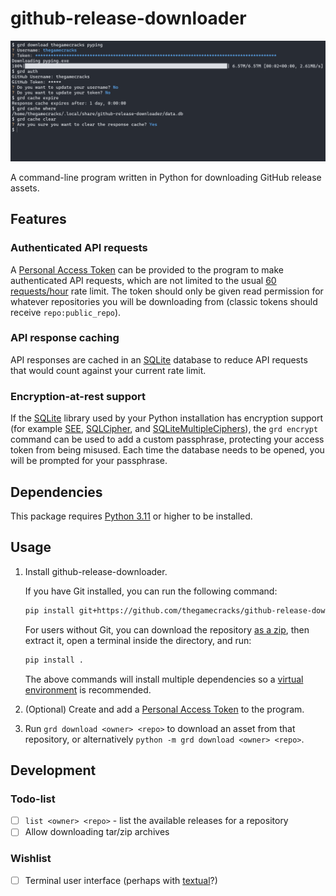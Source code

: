 # github-release-downloader

![A demonstration of the program in bash](/images/demo-2023-03-15.png)

A command-line program written in Python for downloading GitHub release assets.

## Features

### Authenticated API requests

A [Personal Access Token] can be provided to the program to make authenticated
API requests, which are not limited to the usual [60 requests/hour] rate limit.
The token should only be given read permission for whatever repositories you
will be downloading from (classic tokens should receive `repo:public_repo`).

[Personal Access Token]: https://github.com/settings/tokens
[60 requests/hour]: https://docs.github.com/en/rest/overview/resources-in-the-rest-api#rate-limiting

### API response caching

API responses are cached in an [SQLite] database to reduce API requests that
would count against your current rate limit.

[SQLite]: https://sqlite.org/index.html

### Encryption-at-rest support

If the [SQLite] library used by your Python installation has encryption support
(for example [SEE], [SQLCipher], and [SQLiteMultipleCiphers]), the `grd encrypt`
command can be used to add a custom passphrase, protecting your access token from
being misused. Each time the database needs to be opened, you will be prompted
for your passphrase.

[SEE]: https://sqlite.org/see/doc/release/www/readme.wiki
[SQLCipher]: https://github.com/sqlcipher/sqlcipher
[SQLiteMultipleCiphers]: https://github.com/utelle/SQLite3MultipleCiphers/

## Dependencies

This package requires [Python 3.11] or higher to be installed.

[Python 3.11]: https://www.python.org/downloads/

## Usage

1. Install github-release-downloader.

   If you have Git installed, you can run the following command:

   ```sh
   pip install git+https://github.com/thegamecracks/github-release-downloader
   ```

   For users without Git, you can download the repository [as a zip], then
   extract it, open a terminal inside the directory, and run:

   ```sh
   pip install .
   ```

   The above commands will install multiple dependencies
   so a [virtual environment] is recommended.

2. (Optional) Create and add a [Personal Access Token] to the program.

3. Run `grd download <owner> <repo>` to download an asset from that repository,
   or alternatively `python -m grd download <owner> <repo>`.

[as a zip]: https://github.com/thegamecracks/github-release-downloader/archive/refs/heads/main.zip
[virtual environment]: https://docs.python.org/3/library/venv.html

## Development

### Todo-list

- [ ] `list <owner> <repo>` - list the available releases for a repository
- [ ] Allow downloading tar/zip archives

### Wishlist

- [ ] Terminal user interface (perhaps with [textual]?)

[textual]: https://github.com/Textualize/textual
